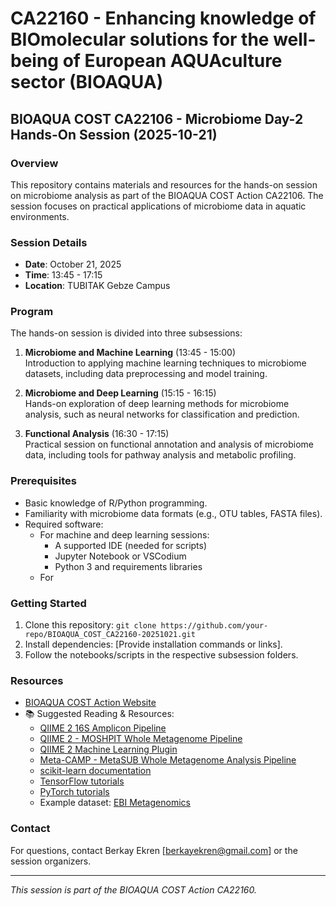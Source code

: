 # CA22160 - Enhancing knowledge of BIOmolecular solutions for the well-being of European AQUAculture sector (BIOAQUA) 

## BIOAQUA COST CA22106 - Microbiome Day-2 Hands-On Session (2025-10-21)

### Overview
This repository contains materials and resources for the hands-on session on microbiome analysis as part of the BIOAQUA COST Action CA22106. The session focuses on practical applications of microbiome data in aquatic environments.

### Session Details
- **Date**: October 21, 2025
- **Time**: 13:45 - 17:15
- **Location**: TUBITAK Gebze Campus

### Program
The hands-on session is divided into three subsessions:

1. **Microbiome and Machine Learning** (13:45 - 15:00)  
    Introduction to applying machine learning techniques to microbiome datasets, including data preprocessing and model training.

2. **Microbiome and Deep Learning** (15:15 - 16:15)  
    Hands-on exploration of deep learning methods for microbiome analysis, such as neural networks for classification and prediction.

3. **Functional Analysis** (16:30 - 17:15)  
    Practical session on functional annotation and analysis of microbiome data, including tools for pathway analysis and metabolic profiling.

### Prerequisites
- Basic knowledge of R/Python programming.
- Familiarity with microbiome data formats (e.g., OTU tables, FASTA files).
- Required software:
    - For machine and deep learning sessions:
        - A supported IDE (needed for scripts)
        - Jupyter Notebook or VSCodium
        - Python 3 and requirements libraries
    - For 

### Getting Started
1. Clone this repository: `git clone https://github.com/your-repo/BIOAQUA_COST_CA22160-20251021.git`
2. Install dependencies: [Provide installation commands or links].
3. Follow the notebooks/scripts in the respective subsession folders.

### Resources
- [BIOAQUA COST Action Website](https://www.cost.eu/actions/CA22160/)
- 📚 Suggested Reading & Resources:
    - [QIIME 2 16S Amplicon Pipeline]()
    - [QIIME 2 - MOSHPIT Whole Metagenome Pipeline]()
    - [QIIME 2 Machine Learning Plugin](https://docs.qiime2.org/)
    - [Meta-CAMP - MetaSUB Whole Metagenome Analysis Pipeline]()
    - [scikit-learn documentation](https://scikit-learn.org/stable/)
    - [TensorFlow tutorials](https://www.tensorflow.org/tutorials)
    - [PyTorch tutorials](https://pytorch.org/tutorials/)
    - Example dataset: [EBI Metagenomics](https://www.ebi.ac.uk/metagenomics/)

### Contact
For questions, contact Berkay Ekren [berkayekren@gmail.com] or the session organizers.

---
*This session is part of the BIOAQUA COST Action CA22160.*